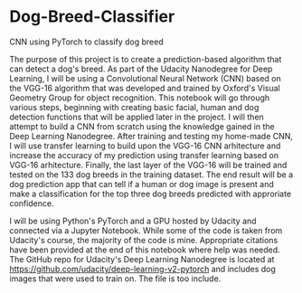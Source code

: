 # Dog-Breed-Classifier
CNN using PyTorch to classify dog breed

The purpose of this project is to create a prediction-based algorithm that can detect a dog's breed. As part of the Udacity Nanodegree for Deep Learning, I will be using a Convolutional Neural Network (CNN) based on the VGG-16 algorithm that was developed and trained by Oxford's Visual Geometry Group for object recognition. This notebook will go through various steps, beginning with creating basic facial, human and dog detection functions that will be applied later in the project. I will then attempt to build a CNN from scratch using the knowledge gained in the Deep Learning Nanodegree. After training and testing my home-made CNN, I will use transfer learning to build upon the VGG-16 CNN arhitecture and increase the accuracy of my prediction using transfer learning based on VGG-16 arhitecture. Finally, the last layer of the VGG-16 will be trained and tested on the 133 dog breeds in the training dataset. The end result will be a dog prediction app that can tell if a human or dog image is present and make a classification for the top three dog breeds predicted with approriate confidence.

I will be using Python's PyTorch and a GPU hosted by Udacity and connected via a Jupyter Notebook. While some of the code is taken from Udacity's course, the majority of the code is mine. Appropriate citations have been provided at the end of this notebook where help was needed. The GitHub repo for Udacity's Deep Learning Nanodegree is located at https://github.com/udacity/deep-learning-v2-pytorch and includes dog images that were used to train on. The file is too include.


